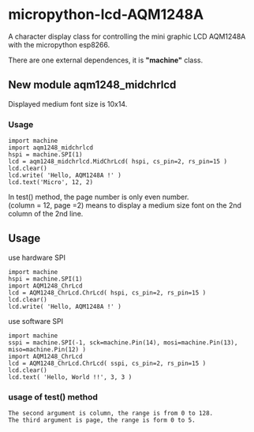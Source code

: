 # micropython-lcd-AQM1248A
A character display class for controlling the mini graphic LCD AQM1248A with the micropython esp8266.

There are one external dependences, it is **"machine"** class.
## New module aqm1248_midchrlcd

Displayed medium font size is 10x14.  


### Usage

    import machine
    import aqm1248_midchrlcd
    hspi = machine.SPI(1)
    lcd = aqm1248_midchrlcd.MidChrLcd( hspi, cs_pin=2, rs_pin=15 )
    lcd.clear()
    lcd.write( 'Hello, AQM1248A !' )
    lcd.text('Micro', 12, 2)  

In test() method, the page number is only even number.  
(column = 12, page =2) means to display a medium size font on the 2nd column of the 2nd line.

## Usage

use hardware SPI
~~~
import machine
hspi = machine.SPI(1)
import AQM1248_ChrLcd
lcd = AQM1248_ChrLcd.ChrLcd( hspi, cs_pin=2, rs_pin=15 )
lcd.clear()
lcd.write( 'Hello, AQM1248A !' )
~~~
use software SPI
~~~
import machine
sspi = machine.SPI(-1, sck=machine.Pin(14), mosi=machine.Pin(13), miso=machine.Pin(12) )
import AQM1248_ChrLcd
lcd = AQM1248_ChrLcd.ChrLcd( sspi, cs_pin=2, rs_pin=15 )
lcd.clear()
lcd.text( 'Hello, World !!', 3, 3 )
~~~
### usage of test() method  
    The second argument is column, the range is from 0 to 128.  
    The third argument is page, the range is form 0 to 5.
